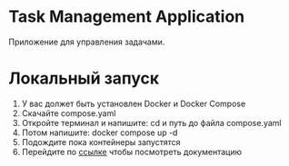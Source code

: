 # Task Management Application
Приложение для управления задачами.
# Локальный запуск
1. У вас должет быть установлен Docker и Docker Compose
2. Скачайте compose.yaml
4. Откройте терминал и напишите: cd и путь до файла compose.yaml
5. Потом напишите: docker compose up -d
6. Подождите пока контейнеры запустятся
7. Перейдите по [ссылке](http://localhost:8088/swagger-ui/index.html#/) чтобы посмотреть документацию
